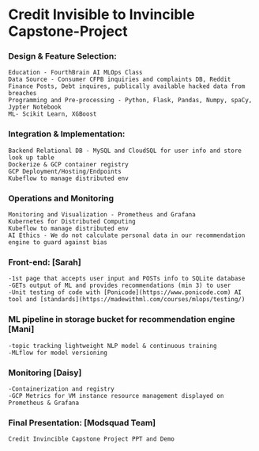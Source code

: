 # Credit Invisible to Invincible Capstone-Project

### Design & Feature Selection:
```
Education - FourthBrain AI MLOps Class
Data Source - Consumer CFPB inquiries and complaints DB, Reddit Finance Posts, Debt inquires, publically available hacked data from breaches 
Programming and Pre-processing - Python, Flask, Pandas, Numpy, spaCy, Jypter Notebook
ML- Scikit Learn, XGBoost
```

### Integration & Implementation:
```
Backend Relational DB - MySQL and CloudSQL for user info and store look up table
Dockerize & GCP container registry
GCP Deployment/Hosting/Endpoints
Kubeflow to manage distributed env 
```
### Operations and Monitoring
```
Monitoring and Visualization - Prometheus and Grafana
Kubernetes for Distributed Computing
Kubeflow to manage distributed env 
AI Ethics - We do not calculate personal data in our recommendation engine to guard against bias
```
### Front-end: [Sarah]
```
-1st page that accepts user input and POSTs info to SQLite database 
-GETs output of ML and provides recommendations (min 3) to user
-Unit testing of code with [Ponicode](https://www.ponicode.com) AI tool and [standards](https://madewithml.com/courses/mlops/testing/) 
```

### ML pipeline in storage bucket for recommendation engine [Mani]
```
-topic tracking lightweight NLP model & continuous training
-MLflow for model versioning
```   

### Monitoring [Daisy]
```
-Containerization and registry
-GCP Metrics for VM instance resource management displayed on Prometheus & Grafana 
```

### Final Presentation: [Modsquad Team]
```
Credit Invincible Capstone Project PPT and Demo

```

